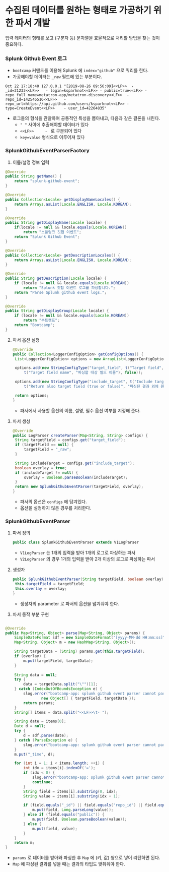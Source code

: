 # 수집된 데이터를 원하는 형태로 가공하기 위한 파서 개발


입력 데이터의 형태를 보고 (구분자 등) 문자열을 효율적으로 처리할 방법을 찾는 것이 중요하다.

### Splunk Github Event 로그
- `bootcamp` 커맨드를 이용해 Splunk 에 `index="github"` 으로 쿼리를 한다.
- 가공해야할 데이터는 `_raw` 필드에 있는 부분이다.
```
Oct 22 17:18:40 127.0.0.1 "[2019-08-26 09:56:09]<<LF>>	- _id=21233<<LF>>	- login=ksparknot<<LF>>	- public=true<<LF>>	- repo_full_name=metatron-app/metatron-discovery<<LF>>	- repo_id=142546516<<LF>>	- repo_url=https://api.github.com/users/ksparknot<<LF>>	- type=CreateEvent<<LF>>	- user_id=42264835"
```
- 로그들의 형식을 관찰하여 공통적인 특성을 뽑아내고, 다음과 같은 결론을 내린다.
   - `" "` 사이에 추출해야할 데이터가 있다
   - `<<LF>>     - ` 로 구분되어 있다
   - `key=value` 형식으로 이루어져 있다

### SplunkGithubEventParserFactory
1. 이름/설명 정보 입력
```java
@Override
public String getName() {
	return "splunk-github-event";
}

@Override
public Collection<Locale> getDisplayNameLocales() {
	return Arrays.asList(Locale.ENGLISH, Locale.KOREAN);
}

@Override
public String getDisplayName(Locale locale) {
	if(locale != null && locale.equals(Locale.KOREAN))
		return "스플렁크 깃헙 이벤트";
	return "Splunk Github Event";
}

@Override
public Collection<Locale> getDescriptionLocales() {
	return Arrays.asList(Locale.ENGLISH, Locale.KOREAN);
}

@Override
public String getDescription(Locale locale) {
	if (locale != null && locale.equals(Locale.KOREAN))
		return "Splunk 깃헙 이벤트 로그를 파싱합니다.";
	return "Parse Splunk github event logs.";
}

@Override
public String getDisplayGroup(Locale locale) {
	if (locale != null && locale.equals(Locale.KOREAN))
		return "부트캠프";
	return "Bootcamp";
}
```

2. 파서 옵션 설정
   ```java
   @Override
   public Collection<LoggerConfigOption> getConfigOptions() {
   	List<LoggerConfigOption> options = new ArrayList<LoggerConfigOption>();
   
   	options.add(new StringConfigType("target_field", t("Target field", "대상 필드"),
   		t("Target field name", "파싱할 대상 필드 이름"), false));

   	options.add(new StringConfigType("include_target", t("Include target", "원본 값 포함 여부"),
   		t("Return also target field (true or false)", "파싱된 결과 외에 원본 필드 값도 포함할지 설정합니다. (true 혹은 false)"), false));

   	return options;
   }
   ```
   
   * 파서에서 사용할 옵션의 이름, 설명, 필수 옵션 여부를 지정해 준다.


3. 파서 생성
   ```java
   @Override
   public LogParser createParser(Map<String, String> configs) {
   	String targetField = configs.get("target_field");
   	if (targetField == null) {
   		targetField = "_raw";
   	}

   	String includeTarget = configs.get("include_target");
   	boolean overlay = true;
   	if (includeTarget != null) {
   		overlay = Boolean.parseBoolean(includeTarget);
   	}
   	return new SplunkGithubEventParser(targetField, overlay);
   }
   ```
   
   * 파서의 옵션은 `configs` 에 담겨있다.
   * 옵션을 설정하지 않은 경우를 처리한다.

### SplunkGithubEventParser
1. 파서 정의

   ```java
   public class SplunkGithubEventParser extends V1LogParser
   ```
  
   * `V1LogParser` 는 1개의 입력을 받아 1개의 로그로 파싱하는 파서
   * `V2LogParser` 의 경우 1개의 입력을 받아 2개 이상의 로그로 파싱하는 파서 
   
2. 생성자

   ```java
   public SplunkGithubEventParser(String targetField, boolean overlay) {
   	this.targetField = targetField;
   	this.overlay = overlay;
   }
   ```

   * 생성자의 parameter 로 파서의 옵션을 넘겨줘야 한다.

3. 파서 동작 부분 구현

```java

@Override
public Map<String, Object> parse(Map<String, Object> params) {
	SimpleDateFormat sdf = new SimpleDateFormat("[yyyy-MM-dd HH:mm:ss]");
	Map<String, Object> m = new HashMap<String, Object>();

	String targetData = (String) params.get(this.targetField);
	if (overlay) {
		m.put(targetField, targetData);
	}
	
	String data = null;
	try {
		data = targetData.split("\"")[1];
	} catch (IndexOutOfBoundsException e) {
		slog.error("bootcamp-app: splunk github event parser cannot parse target field [{}] with data [{}]",
				new Object[] { targetField, targetData });
		return params;
	}
	String[] items = data.split("<<LF>>\t- ");

	String date = items[0];
	Date d = null;
	try {
		d = sdf.parse(date);
	} catch (ParseException e) {
		slog.error("bootcamp-app: splunk github event parser cannot parse date: ", e.getMessage());
	}
	m.put("_time", d);

	for (int i = 1; i < items.length; ++i) {
		int idx = items[i].indexOf('=');
		if (idx < 0) {
			slog.error("bootcamp-app: splunk github event parser cannot parse: ", items[i]);
			continue;
		}
		String field = items[i].substring(0, idx);
		String value = items[i].substring(idx + 1);

		if (field.equals("_id") || field.equals("repo_id") || field.equals("user_id")) {
			m.put(field, Long.parseLong(value));
		} else if (field.equals("public")) {
			m.put(field, Boolean.parseBoolean(value));
		} else {
			m.put(field, value);
		}
	}
	return m;
}
```

* `params` 로 데이터를 받아와 파싱한 후 `Map` 에 (키, 값) 쌍으로 넣어 리턴하면 된다.
* `Map` 에 파싱된 결과를 넣을 때는 결과의 타입도 맞춰줘야 한다.

